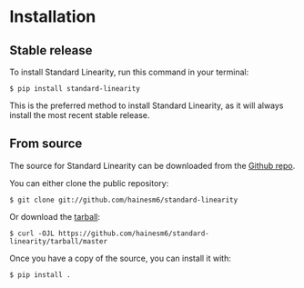 # Installation

## Stable release

To install Standard Linearity, run this command in your
terminal:

``` console
$ pip install standard-linearity
```

This is the preferred method to install Standard Linearity, as it will always install the most recent stable release.

## From source

The source for Standard Linearity can be downloaded from
the [Github repo][].

You can either clone the public repository:

``` console
$ git clone git://github.com/hainesm6/standard-linearity
```

Or download the [tarball][]:

``` console
$ curl -OJL https://github.com/hainesm6/standard-linearity/tarball/master
```

Once you have a copy of the source, you can install it with:

``` console
$ pip install .
```

  [pip]: https://pip.pypa.io
  [Python installation guide]: http://docs.python-guide.org/en/latest/starting/installation/
  [Github repo]: https://github.com/%7B%7B%20cookiecutter.github_username%20%7D%7D/%7B%7B%20cookiecutter.project_slug%20%7D%7D
  [tarball]: https://github.com/%7B%7B%20cookiecutter.github_username%20%7D%7D/%7B%7B%20cookiecutter.project_slug%20%7D%7D/tarball/master
